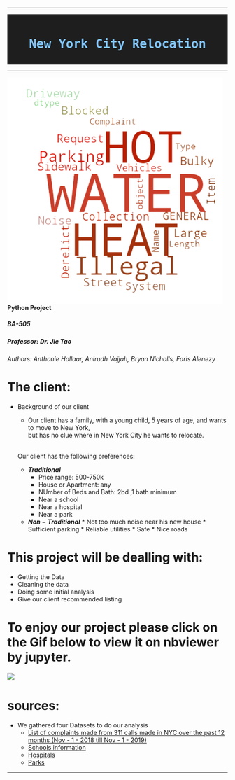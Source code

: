 


---

<div style="color: #d4d4d4; background-color: #1e1e1e; font-family: 'monospace', Consolas, 'Courier New', monospace; font-weight: normal; font-size: 14px; line-height: 19px; white-space: pre;">
<h1 style="text-align: center;"><strong><span style="color: #82c6ff;">New&nbsp;York&nbsp;City&nbsp;Relocation</span></strong></h1>
</div>


---


<img src="https://github.com/Fairfield-University-BA505/final-project-fa2019-international-dt/blob/master/the%20big%20apple.png"
     alt="map 3"
     style="float: left; margin-right: 10px;" />



#### Python Project
##### BA-505
##### Professor: Dr. Jie Tao
###### Authors: Anthonie Hollaar, Anirudh Vajjah, Bryan Nicholls, Faris Alenezy
# The client:
  * Background of our client <br>
    * Our client has a family, with a young child, 5 years of age, and wants to  move to New York,  <br> but has no clue where in New York City he wants to relocate. 
    
    <br> Our client has the following preferences: 

       * __$Traditional$__
         * Price range: 500-750k
         * House or Apartment: any
         * NUmber of Beds and Bath: 2bd ,1 bath minimum
         * Near a school
         * Near a hospital
         * Near a park
       *  __$Non-Traditional$__
         * Not too much noise near his new house
         * Sufficient parking
         * Reliable utilities
         * Safe
         * Nice roads

# This project will be dealling with: 
- Getting the Data
- Cleaning the data
- Doing some initial analysis
- Give our client  recommended listing

# To enjoy our project please click on the Gif below to view it on nbviewer by jupyter.

[![](https://github.com/Fairfield-University-BA505/final-project-fa2019-international-dt/blob/master/mapgif.gif)](https://nbviewer.jupyter.org/github/Fairfield-University-BA505/final-project-fa2019-international-dt/blob/master/NYC_Relocation.ipynb)

# sources:
* We gathered four Datasets to do our analysis
  * [List of complaints made from 311 calls made in NYC over the past 12 months (Nov - 1 - 2018 till Nov - 1 - 2019)](https://nycopendata.socrata.com/Social-Services/311-Service-Requests-from-2010-to-Present/erm2-nwe9 "Open Data NYC")
  * [Schools information](https://capitalplanning.nyc.gov/map/facilities#10/40.7128/-74.0807 "NYC Capital Planning Platform")
  * [ Hospitals](https://capitalplanning.nyc.gov/map/facilities#10/40.7128/-74.0807 "NYC Capital Planning Platform")
  * [Parks ](https://capitalplanning.nyc.gov/map/facilities#10/40.7128/-74.0807 "NYC Capital Planning Platform")
---

